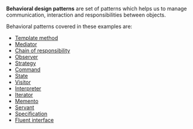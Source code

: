 **Behavioral design patterns** are set of patterns which helps us to manage communication, interaction and responsibilities between objects.

Behavioral patterns covered in these examples are:
- [Template method](https://github.com/apelan/design-patterns-java/blob/master/src/behavioral/templateMethod/README-templateMethod.md)
- [Mediator](https://github.com/apelan/design-patterns-java/blob/master/src/behavioral/mediator/README-mediator.md)
- [Chain of responsibility](https://github.com/apelan/design-patterns-java/blob/master/src/behavioral/chainOfResponsibility/README-chainOfResponsibility.md)
- [Observer](https://github.com/apelan/design-patterns-java/blob/master/src/behavioral/observer/README-observer.md)
- [Strategy](https://github.com/apelan/design-patterns-java/blob/master/src/behavioral/strategy/README-strategy.md)
- [Command](https://github.com/apelan/design-patterns-java/blob/master/src/behavioral/command/README-command.md)
- [State](https://github.com/apelan/design-patterns-java/blob/master/src/behavioral/state/README-state.md)
- [Visitor](https://github.com/apelan/design-patterns-java/blob/master/src/behavioral/visitor/README-visitor.md)
- [Interpreter](https://github.com/apelan/design-patterns-java/blob/master/src/behavioral/interpreter/README-interpreter.md)
- [Iterator](https://github.com/apelan/design-patterns-java/blob/master/src/behavioral/iterator/README-iterator.md)
- [Memento](https://github.com/apelan/design-patterns-java/blob/master/src/behavioral/memento/README-memento.md)
- [Servant](https://github.com/apelan/design-patterns-java/blob/master/src/behavioral/servant/README-servant.md)
- [Specification](https://github.com/apelan/design-patterns-java/blob/master/src/behavioral/specification/README-specification.md)
- [Fluent interface](https://github.com/apelan/design-patterns-java/blob/master/src/behavioral/fluentInterface/README-fluentInterface.md)